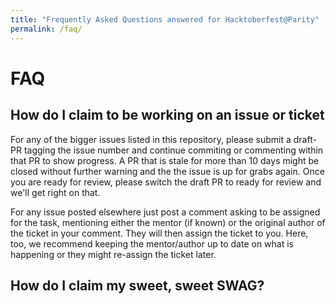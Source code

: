 ```yaml
---
title: "Frequently Asked Questions answered for Hacktoberfest@Parity"
permalink: /faq/
---
```

# FAQ

## How do I claim to be working on an issue or ticket

For any of the bigger issues listed in this repository, please submit a draft-PR tagging the issue number and continue commiting or commenting within that PR to show progress. A PR that is stale for more than 10 days might be closed without further warning and the the issue is up for grabs again. Once you are ready for review, please switch the draft PR to ready for review and we'll get right on that.

For any issue posted elsewhere just post a comment asking to be assigned for the task, mentioning either the mentor (if known) or the original author of the ticket in your comment. They will then assign the ticket to you. Here, too, we recommend keeping the mentor/author up to date on what is happening or they might re-assign the ticket later.

## How do I claim my sweet, sweet SWAG?
